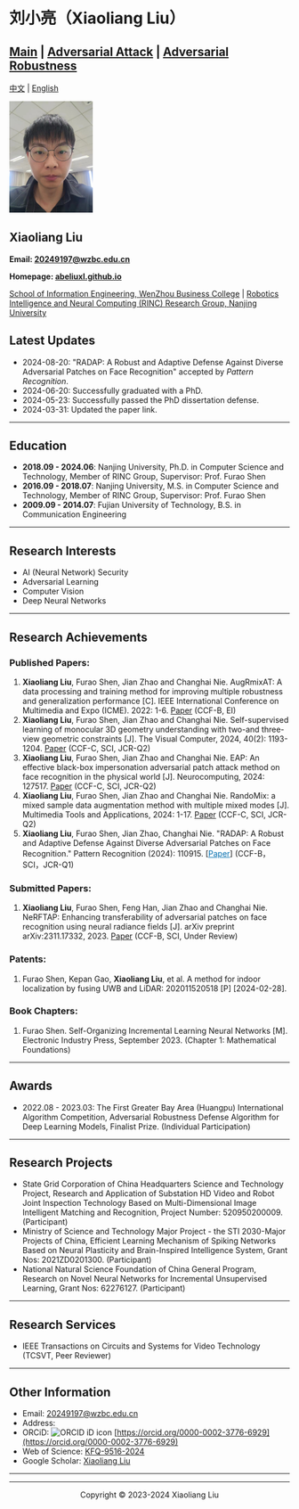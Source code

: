 # 刘小亮（Xiaoliang Liu）

## [Main](https://abeliuxl.github.io) | [Adversarial Attack](https://docs.qq.com/doc/p/574325869aa45ac6bbe9dc1f5b49e9630a873435) | [Adversarial Robustness](https://docs.qq.com/doc/p/a3fa47e29419471627ef8e4b5385a322fee84f42)

[中文](https://abeliuxl.github.io/index_cn.html) | [English](https://abeliuxl.github.io)

<img src="P3.jpeg" alt="Photo" width="150" height="200">

## Xiaoliang Liu

**Email: 20249197@wzbc.edu.cn**

**Homepage: [abeliuxl.github.io](https://abeliuxl.github.io)**

[comment]: <> ([Department of Computer Science and Technology, Nanjing University]&#40;https://cs.nju.edu.cn/main.htm&#41; | [National Key Laboratory for Novel Software Technology]&#40;https://keysoftlab.nju.edu.cn/main.htm&#41; | [Robotics Intelligence and Neural Computing &#40;RINC&#41; Research Group]&#40;https://cs.nju.edu.cn/rinc/index.html&#41;)
 [School of Information Engineering, WenZhou Business College](https://zsw.wzbc.edu.cn/Col/Col855/Index.aspx)  | [Robotics Intelligence and Neural Computing (RINC) Research Group, Nanjing University](https://cs.nju.edu.cn/rinc/index.html) 

## Latest Updates
- 2024-08-20: "RADAP: A Robust and Adaptive Defense Against Diverse Adversarial Patches on Face Recognition" accepted by *Pattern Recognition*.
- 2024-06-20: Successfully graduated with a PhD.
- 2024-05-23: Successfully passed the PhD dissertation defense.
- 2024-03-31: Updated the paper link.

---

## Education

- **2018.09 - 2024.06**: Nanjing University, Ph.D. in Computer Science and Technology, Member of RINC Group, Supervisor: Prof. Furao Shen
- **2016.09 - 2018.07**: Nanjing University, M.S. in Computer Science and Technology, Member of RINC Group, Supervisor: Prof. Furao Shen
- **2009.09 - 2014.07**: Fujian University of Technology, B.S. in Communication Engineering

---

## Research Interests

- AI (Neural Network) Security
- Adversarial Learning
- Computer Vision
- Deep Neural Networks

---

## Research Achievements

### Published Papers:

1. **Xiaoliang Liu**, Furao Shen, Jian Zhao and Changhai Nie. AugRmixAT: A data processing and training method for improving multiple robustness and generalization performance [C]. IEEE International Conference on Multimedia and Expo (ICME). 2022: 1-6. [Paper](https://ieeexplore.ieee.org/document/9859665) (CCF-B, EI)
2. **Xiaoliang Liu**, Furao Shen, Jian Zhao and Changhai Nie. Self-supervised learning of monocular 3D geometry understanding with two-and three-view geometric constraints [J]. The Visual Computer, 2024, 40(2): 1193-1204. [Paper](https://link.springer.com/article/10.1007/s00371-023-02840-y) (CCF-C, SCI, JCR-Q2)
3. **Xiaoliang Liu**, Furao Shen, Jian Zhao and Changhai Nie. EAP: An effective black-box impersonation adversarial patch attack method on face recognition in the physical world [J]. Neurocomputing, 2024: 127517. [Paper](https://www.sciencedirect.com/science/article/abs/pii/S0925231224002881) (CCF-C, SCI, JCR-Q2)
4. **Xiaoliang Liu**, Furao Shen, Jian Zhao and Changhai Nie. RandoMix: a mixed sample data augmentation method with multiple mixed modes [J]. Multimedia Tools and Applications, 2024: 1-17. [Paper](https://link.springer.com/article/10.1007/s11042-024-18868-8) (CCF-C, SCI, JCR-Q2)
5. **Xiaoliang Liu**, Furao Shen, Jian Zhao, Changhai Nie. "RADAP: A Robust and Adaptive Defense Against Diverse Adversarial Patches on Face Recognition." Pattern Recognition (2024): 110915. [<a href="https://arxiv.org/abs/2311.17339" target="_blank" style="color:rgb(0, 110, 175);">Paper</a>] (CCF-B，SCI，JCR-Q1)
### Submitted Papers:

1. **Xiaoliang Liu**, Furao Shen, Feng Han, Jian Zhao and Changhai Nie. NeRFTAP: Enhancing transferability of adversarial patches on face recognition using neural radiance fields [J]. arXiv preprint arXiv:2311.17332, 2023. [Paper](https://arxiv.org/abs/2311.17332) (CCF-B, SCI, Under Review)


### Patents:

1. Furao Shen, Kepan Gao, **Xiaoliang Liu**, et al. A method for indoor localization by fusing UWB and LiDAR: 202011520518 [P] [2024-02-28].

### Book Chapters:

1. Furao Shen. Self-Organizing Incremental Learning Neural Networks [M]. Electronic Industry Press, September 2023. (Chapter 1: Mathematical Foundations)

---

## Awards

- 2022.08 - 2023.03: The First Greater Bay Area (Huangpu) International Algorithm Competition, Adversarial Robustness Defense Algorithm for Deep Learning Models, Finalist Prize. (Individual Participation)

---

## Research Projects

- State Grid Corporation of China Headquarters Science and Technology Project, Research and Application of Substation HD Video and Robot Joint Inspection Technology Based on Multi-Dimensional Image Intelligent Matching and Recognition, Project Number: 520950200009. (Participant)
- Ministry of Science and Technology Major Project - the STI 2030-Major Projects of China, Efficient Learning Mechanism of Spiking Networks Based on Neural Plasticity and Brain-Inspired Intelligence System, Grant Nos: 2021ZD0201300. (Participant)
- National Natural Science Foundation of China General Program, Research on Novel Neural Networks for Incremental Unsupervised Learning, Grant Nos: 62276127. (Participant)

---

## Research Services

- IEEE Transactions on Circuits and Systems for Video Technology (TCSVT, Peer Reviewer)

---

## Other Information

- Email: 20249197@wzbc.edu.cn
- Address:   
- ORCiD: ![ORCID iD icon](https://orcid.org/sites/default/files/images/orcid_16x16.png) [https://orcid.org/0000-0002-3776-6929](https://orcid.org/0000-0002-3776-6929)
- Web of Science: [KFQ-9516-2024](https://www.webofscience.com/wos/author/record/KFQ-9516-2024)
- Google Scholar: [Xiaoliang Liu](https://scholar.google.com/citations?hl=zh-CN&user=Eg6rWc8AAAAJ)

---

---

<footer style="text-align: center;">
<p>Copyright &copy; 2023-2024 Xiaoliang Liu</p>
</footer>